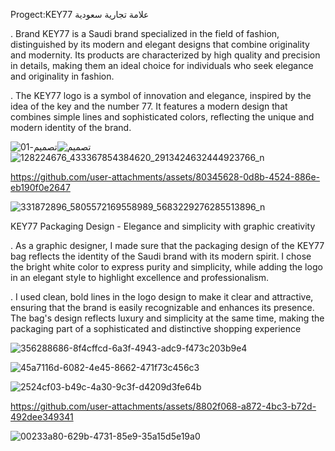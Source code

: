 Progect:KEY77  علامة تجارية سعودية

. Brand KEY77 is a Saudi brand specialized in the field of fashion, distinguished by its modern and elegant designs that combine originality and modernity. Its products are characterized by high quality and precision in details, making them an ideal choice for individuals who seek elegance and originality in fashion.

. The KEY77 logo is a symbol of innovation and elegance, inspired by the idea of ​​the key and the number 77. It features a modern design that combines simple lines and sophisticated colors, reflecting the unique and modern identity of the brand.

![تصميم-01](https://github.com/user-attachments/assets/1ec19742-b920-42ff-9424-401455bf7fa2)![تصميم](https://github.com/user-attachments/assets/34804367-85c1-4104-a938-541307ab89c9)![128224676_433367854384620_2913424632444923766_n](https://github.com/user-attachments/assets/d02dabda-be09-41e2-9db2-d06715090a3d)

https://github.com/user-attachments/assets/80345628-0d8b-4524-886e-eb190f0e2647

![331872896_5805572169558989_5683229276285513896_n](https://github.com/user-attachments/assets/8a466673-74dc-4c76-82cb-c72276c4c00f)



KEY77 Packaging Design - Elegance and simplicity with graphic creativity

. As a graphic designer, I made sure that the packaging design of the KEY77 bag reflects the identity of the Saudi brand with its modern spirit. I chose the bright white color to express purity and simplicity, while adding the logo in an elegant style to highlight excellence and professionalism.

. I used clean, bold lines in the logo design to make it clear and attractive, ensuring that the brand is easily recognizable and enhances its presence. The bag's design reflects luxury and simplicity at the same time, making the packaging part of a sophisticated and distinctive shopping experience

![356288686-8f4cffcd-6a3f-4943-adc9-f473c203b9e4](https://github.com/user-attachments/assets/fc0bbd2c-8154-4566-90e0-d5db09284614)

![45a7116d-6082-4e45-8662-471f73c456c3](https://github.com/user-attachments/assets/7c284d45-f86f-4c17-b7f9-d29272a435d4)

![2524cf03-b49c-4a30-9c3f-d4209d3fe64b](https://github.com/user-attachments/assets/fca99b5b-ec88-42fe-a7a5-4ccfd53188fc)

https://github.com/user-attachments/assets/8802f068-a872-4bc3-b72d-492dee349341

![00233a80-629b-4731-85e9-35a15d5e19a0](https://github.com/user-attachments/assets/775bb99b-d151-4c8d-b8fa-4e6b465b2a00)
